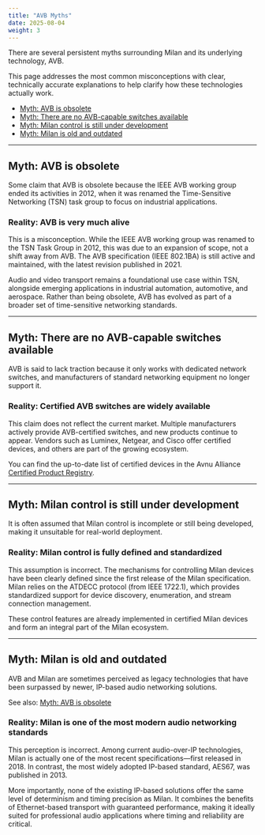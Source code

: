 ```yaml
---
title: "AVB Myths"
date: 2025-08-04
weight: 3
---
```


There are several persistent myths surrounding Milan and its underlying technology, AVB.

This page addresses the most common misconceptions with clear, technically accurate explanations to help clarify how these technologies actually work.

- [Myth: AVB is obsolete](#myth-avb-is-obsolete)
- [Myth: There are no AVB-capable switches available](#myth-there-are-no-avb-capable-switches-available)
- [Myth: Milan control is still under development](#myth-milan-control-is-still-under-development)
- [Myth: Milan is old and outdated](#myth-milan-is-old-and-outdated)

---

## Myth: AVB is obsolete

Some claim that AVB is obsolete because the IEEE AVB working group ended its activities in 2012, when it was renamed the Time-Sensitive Networking (TSN) task group to focus on industrial applications.

### Reality: AVB is very much alive

This is a misconception. While the IEEE AVB working group was renamed to the TSN Task Group in 2012, this was due to an expansion of scope, not a shift away from AVB. The AVB specification (IEEE 802.1BA) is still active and maintained, with the latest revision published in 2021.

Audio and video transport remains a foundational use case within TSN, alongside emerging applications in industrial automation, automotive, and aerospace. Rather than being obsolete, AVB has evolved as part of a broader set of time-sensitive networking standards.

---

## Myth: There are no AVB-capable switches available

AVB is said to lack traction because it only works with dedicated network switches, and manufacturers of standard networking equipment no longer support it.

### Reality: Certified AVB switches are widely available

This claim does not reflect the current market. Multiple manufacturers actively provide AVB-certified switches, and new products continue to appear. Vendors such as Luminex, Netgear, and Cisco offer certified devices, and others are part of the growing ecosystem.

You can find the up-to-date list of certified devices in the Avnu Alliance [Certified Product Registry](https://avnu.org/certified-product-registry/?&cert=Network%20Device).

---

## Myth: Milan control is still under development

It is often assumed that Milan control is incomplete or still being developed, making it unsuitable for real-world deployment.

### Reality: Milan control is fully defined and standardized

This assumption is incorrect. The mechanisms for controlling Milan devices have been clearly defined since the first release of the Milan specification. Milan relies on the ATDECC protocol (from IEEE 1722.1), which provides standardized support for device discovery, enumeration, and stream connection management.

These control features are already implemented in certified Milan devices and form an integral part of the Milan ecosystem.

---

## Myth: Milan is old and outdated

AVB and Milan are sometimes perceived as legacy technologies that have been surpassed by newer, IP-based audio networking solutions.

See also: [Myth: AVB is obsolete](#myth-avb-is-obsolete)

### Reality: Milan is one of the most modern audio networking standards

This perception is incorrect. Among current audio-over-IP technologies, Milan is actually one of the most recent specifications—first released in 2018. In contrast, the most widely adopted IP-based standard, AES67, was published in 2013.

More importantly, none of the existing IP-based solutions offer the same level of determinism and timing precision as Milan. It combines the benefits of Ethernet-based transport with guaranteed performance, making it ideally suited for professional audio applications where timing and reliability are critical.
